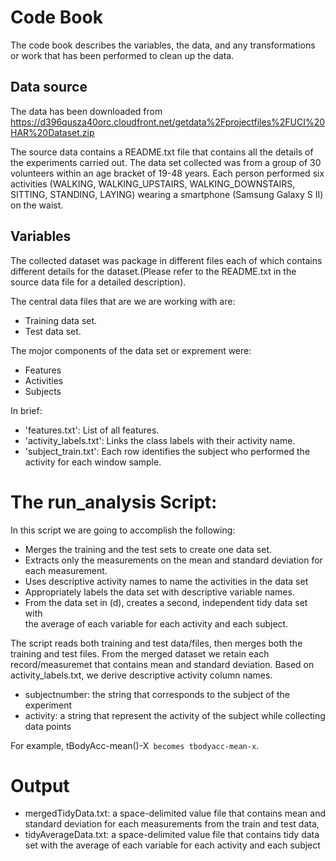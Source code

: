# Code Book
The code book describes the variables, the data, and any transformations or work that has been
performed to clean up the data.

## Data source

The data has been downloaded from https://d396qusza40orc.cloudfront.net/getdata%2Fprojectfiles%2FUCI%20HAR%20Dataset.zip

The source data contains a README.txt file that contains all the details of the experiments carried out. The data set collected was from a group of 30 volunteers within an age bracket of 19-48 years. Each person performed six activities (WALKING, WALKING_UPSTAIRS, WALKING_DOWNSTAIRS, SITTING, STANDING, LAYING) wearing a smartphone (Samsung Galaxy S II) on the waist.

## Variables

The collected dataset was package in different files each of which contains different details for the dataset.(Please refer to the README.txt in the source data file for a detailed description).

The central data files that are we are working with are:
* Training data set.
* Test data set.

The mojor components of the data set or exprement were:
* Features
* Activities
* Subjects

In brief:
* 'features.txt': List of all features.
* 'activity_labels.txt': Links the class labels with their activity name. 
* 'subject_train.txt': Each row identifies the subject who performed the activity for each window sample.

# The run_analysis Script:

In this script we are going to accomplish the following:
* Merges the training and the test sets to create one data set.                           
* Extracts only the measurements on the mean and standard deviation for each measurement. 
* Uses descriptive activity names to name the activities in the data set                  
* Appropriately labels the data set with descriptive variable names.                      
* From the data set in (d), creates a second, independent tidy data set with              
   the average of each variable for each activity and each subject.         

The script reads both training and test data/files, then merges both the training and test files.
From the merged dataset we retain each record/measuremet that contains mean and standard deviation.
Based on activity_labels.txt, we derive descriptive activity column names.
 
* subjectnumber: the string that corresponds to the subject of the experiment
* activity: a string that represent the activity of the subject while collecting data points

For example, tBodyAcc-mean()-X` becomes tbodyacc-mean-x`.

# Output

* mergedTidyData.txt: a space-delimited value file that contains mean and standard deviation for each measurements from the train and test data,
* tidyAverageData.txt: a space-delimited value file that contains tidy data set with the average of each variable for each activity and each subject
